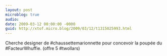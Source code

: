 ```yaml
---
layout: post
microblog: true
audio: 
date: 2009-03-12 00:00:00 -0000
guid: http://xtof.micro.blog/2009/03/12/t1315025993.html
---
```

Cherche designer de #chaussettemarionnette pour concevoir la poupée du #FacteurWhuffie. (offre 5 #twollars)
